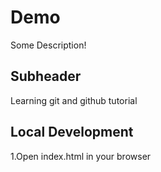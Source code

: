 # Demo

Some Description!

## Subheader

Learning git and github tutorial

## Local Development

1.Open index.html in your browser
